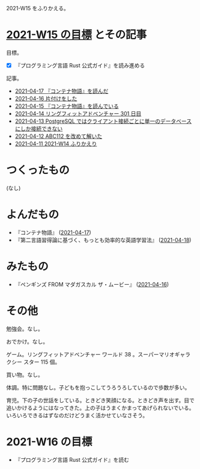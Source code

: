 2021-W15 をふりかえる。

# [2021-W15 の目標][2021-04-11] とその記事

目標。

- [x] 『プログラミング言語 Rust 公式ガイド』を読み進める

記事。

- [2021-04-17 『コンテナ物語』を読んだ][2021-04-17]
- [2021-04-16 片付けをした][2021-04-16]
- [2021-04-15 『コンテナ物語』を読んでいる][2021-04-15]
- [2021-04-14 リングフィットアドベンチャー 301 日目][2021-04-14]
- [2021-04-13 PostgreSQL ではクライアント接続ごとに単一のデータベースにしか接続できない][2021-04-13]
- [2021-04-12 ABC112 を改めて解いた][2021-04-12]
- [2021-04-11 2021-W14 ふりかえり][2021-04-11]

# つくったもの

(なし)

# よんだもの

- 『コンテナ物語』 ([2021-04-17][])
- 『第二言語習得論に基づく、もっとも効率的な英語学習法』 ([2021-04-18][])

# みたもの

- 『ペンギンズ FROM マダガスカル ザ・ムービー』 ([2021-04-16][])

# その他

勉強会。なし。

おでかけ。なし。

ゲーム。リングフィットアドベンチャー ワールド 38 。スーパーマリオギャラクシー スター 115 個。

買い物。なし。

体調。特に問題なし。子どもを抱っこしてうろうろしているので歩数が多い。

育児。下の子の世話をしている。ときどき笑顔になる。ときどき声を出す。目で追いかけるようにはなってきた。上の子はうまくかまってあげられないでいる。いろいろできるはずなのだけどうまく活かせていなさそう。

# 2021-W16 の目標

- 『プログラミング言語 Rust 公式ガイド』を読む

[2021-04-11]: https://blog.bouzuya.net/2021/04/11/
[2021-04-12]: https://blog.bouzuya.net/2021/04/12/
[2021-04-13]: https://blog.bouzuya.net/2021/04/13/
[2021-04-14]: https://blog.bouzuya.net/2021/04/14/
[2021-04-15]: https://blog.bouzuya.net/2021/04/15/
[2021-04-16]: https://blog.bouzuya.net/2021/04/16/
[2021-04-17]: https://blog.bouzuya.net/2021/04/17/
[2021-04-18]: https://blog.bouzuya.net/2021/04/18/
